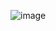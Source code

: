 ![image](https://user-images.githubusercontent.com/29029753/44886900-d58c5700-ace6-11e8-9cb7-c3694026489a.png)
